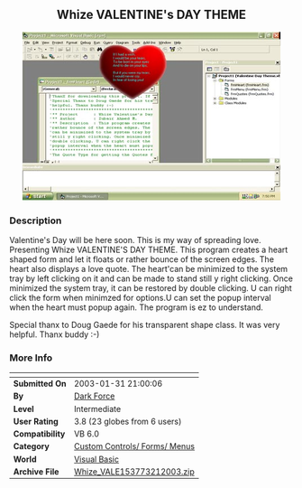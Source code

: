 ﻿<div align="center">

## Whize VALENTINE's DAY THEME

<img src="PIC200321950262849.jpg">
</div>

### Description

Valentine's Day will be here soon. This is my way of spreading love. Presenting Whize VALENTINE'S DAY THEME. This program creates a heart shaped form and let it floats or rather bounce of the screen edges. The heart also displays a love quote. The heart'can be minimized to the system tray by left clicking on it and can be made to stand still y right clicking. Once minimized the system tray, it can be restored by double clicking. U can right click the form when minimzed for options.U can set the popup interval when the heart must popup again. The program is ez to understand.

Special thanx to Doug Gaede for his transparent shape class. It was very helpful. Thanx buddy :-)
 
### More Info
 


<span>             |<span>
---                |---
**Submitted On**   |2003-01-31 21:00:06
**By**             |[Dark Force](https://github.com/Planet-Source-Code/PSCIndex/blob/master/ByAuthor/dark-force.md)
**Level**          |Intermediate
**User Rating**    |3.8 (23 globes from 6 users)
**Compatibility**  |VB 6\.0
**Category**       |[Custom Controls/ Forms/  Menus](https://github.com/Planet-Source-Code/PSCIndex/blob/master/ByCategory/custom-controls-forms-menus__1-4.md)
**World**          |[Visual Basic](https://github.com/Planet-Source-Code/PSCIndex/blob/master/ByWorld/visual-basic.md)
**Archive File**   |[Whize\_VALE153773212003\.zip](https://github.com/Planet-Source-Code/dark-force-whize-valentine-s-day-theme__1-42867/archive/master.zip)








